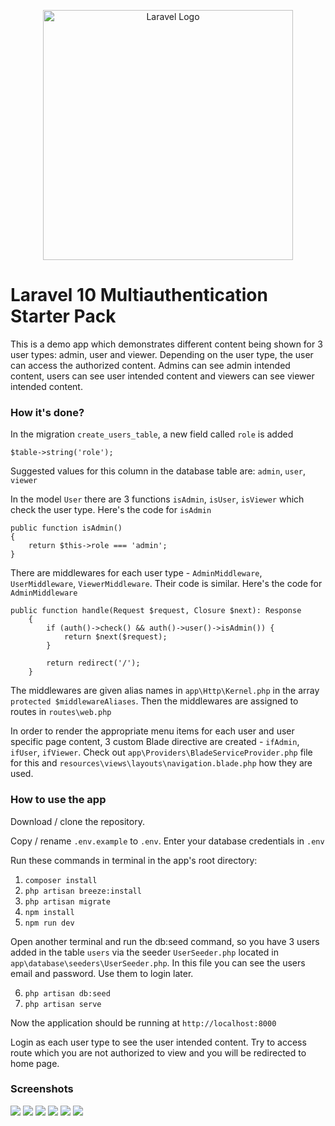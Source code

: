 <p align="center"><a href="https://laravel.com" target="_blank"><img src="https://raw.githubusercontent.com/laravel/art/master/logo-lockup/5%20SVG/2%20CMYK/1%20Full%20Color/laravel-logolockup-cmyk-red.svg" width="400" alt="Laravel Logo"></a></p>

# Laravel 10 Multiauthentication Starter Pack

This is a demo app which demonstrates different content being shown for 3 user types: admin, user and viewer. Depending on the user type, the user can access the authorized content. Admins can see admin intended content, users can see user intended content and viewers can see viewer intended content.

### How it's done?

In the migration `create_users_table`, a new field called `role` is added

`$table->string('role');`

Suggested values for this column in the database table are: `admin`, `user`, `viewer`

In the model `User` there are 3 functions `isAdmin`, `isUser`, `isViewer` which check the user type. Here's the code for `isAdmin`

```
public function isAdmin()
{
    return $this->role === 'admin';
}
```

There are middlewares for each user type - `AdminMiddleware`, `UserMiddleware`, `ViewerMiddleware`. Their code is similar. Here's the code for `AdminMiddleware`

```
public function handle(Request $request, Closure $next): Response
    {
        if (auth()->check() && auth()->user()->isAdmin()) {
            return $next($request);
        }

        return redirect('/');
    }
```

The middlewares are given alias names in `app\Http\Kernel.php` in the array `protected $middlewareAliases`. Then the middlewares are assigned to routes in `routes\web.php`

In order to render the appropriate menu items for each user and user specific page content, 3 custom Blade directive are created - `ifAdmin`, `ifUser`, `ifViewer`. Check out `app\Providers\BladeServiceProvider.php` file for this and `resources\views\layouts\navigation.blade.php` how they are used.

### How to use the app

Download / clone the repository.

Copy / rename `.env.example` to `.env`. Enter your database credentials in `.env`

Run these commands in terminal in the app's root directory:

1) `composer install`
2) `php artisan breeze:install`
3) `php artisan migrate`
4) `npm install`
5) `npm run dev`

Open another terminal and run the db:seed command, so you have 3 users added in the table `users` via the seeder `UserSeeder.php` located in `app\database\seeders\UserSeeder.php`. In this file you can see the users email and password. Use them to login later.

6) `php artisan db:seed`
7) `php artisan serve`

Now the application should be running at `http://localhost:8000`

Login as each user type to see the user intended content. Try to access route which you are not authorized to view and you will be redirected to home page.

### Screenshots
<img src="https://i.imgur.com/PDdvT68.jpg" />

<img src="https://i.imgur.com/jELTO4P.jpg" />

<img src="https://i.imgur.com/9YyKnTn.jpg" />

<img src="https://i.imgur.com/B1bKHGz.jpg" />

<img src="https://i.imgur.com/YD9mL8B.jpg" />

<img src="https://i.imgur.com/W6q3r9k.jpg" />
